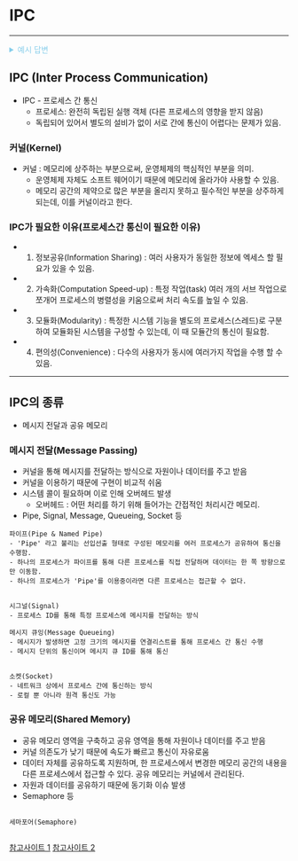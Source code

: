 # IPC

---

<details><summary style="color:skyblue">예시 답변</summary>
<p>

</p>
</details>

## IPC (Inter Process Communication)

- IPC - 프로세스 간 통신
  - 프로세스: 완전히 독립된 실행 객체 (다른 프로세스의 영향을 받지 않음)
  - 독립되어 있어서 별도의 설비가 없이 서로 간에 통신이 어렵다는 문제가 있음.

### 커널(Kernel)

- 커널 : 메모리에 상주하는 부분으로써, 운영체제의 핵심적인 부분을 의미.
  - 운영체제 자체도 소프트 웨어이기 때문에 메모리에 올라가야 사용할 수 있음.
  - 메모리 공간의 제약으로 많은 부분을 올리지 못하고 필수적인 부분을 상주하게 되는데, 이를 커널이라고 한다.

### IPC가 필요한 이유(프로세스간 통신이 필요한 이유)

- 1. 정보공유(Information Sharing) : 여러 사용자가 동일한 정보에 엑세스 할 필요가 있을 수 있음.
- 2. 가속화(Computation Speed-up) : 특정 작업(task) 여러 개의 서브 작업으로 쪼개어 프로세스의 병렬성을 키움으로써 처리 속도를 높일 수 있음.
- 3. 모듈화(Modularity) : 특정한 시스템 기능을 별도의 프로세스(스레드)로 구분하여 모듈화된 시스템을 구성할 수 있는데, 이 때 모듈간의 통신이 필요함.
- 4. 편의성(Convenience) : 다수의 사용자가 동시에 여러가지 작업을 수행 할 수 있음.

---

## IPC의 종류

- 메시지 전달과 공유 메모리

### 메시지 전달(Message Passing)

- 커널을 통해 메시지를 전달하는 방식으로 자원이나 데이터를 주고 받음
- 커널을 이용하기 때문에 구현이 비교적 쉬움
- 시스템 콜이 필요하며 이로 인해 오버헤드 발생
  - 오버헤드 : 어떤 처리를 하기 위해 들어가는 간접적인 처리시간 메모리.
- Pipe, Signal, Message, Queueing, Socket 등

```
파이프(Pipe & Named Pipe)
- 'Pipe' 라고 불리는 선입선출 형태로 구성된 메모리를 여러 프로세스가 공유하여 통신을 수행함.
- 하나의 프로세스가 파이프를 통해 다른 프로세스를 직접 전달하며 데이터는 한 쪽 방향으로만 이동함.
- 하나의 프로세스가 'Pipe'를 이용중이라면 다른 프로세스는 접근할 수 없다.


시그널(Signal)
- 프로세스 ID를 통해 특정 프로세스에 메시지를 전달하는 방식

메시지 큐잉(Message Queueing)
- 메시지가 발생하면 고정 크기의 메시지를 연결리스트를 통해 프로세스 간 통신 수행
- 메시지 단위의 통신이며 메시지 큐 ID를 통해 통신


소켓(Socket)
- 네트워크 상에서 프로세스 간에 통신하는 방식
- 로컬 뿐 아니라 원격 통신도 가능

```

### 공유 메모리(Shared Memory)

- 공유 메모리 영역을 구축하고 공유 영역을 통해 자원이나 데이터를 주고 받음
- 커널 의존도가 낮기 때문에 속도가 빠르고 통신이 자유로움
- 데이터 자체를 공유하도록 지원하며, 한 프로세스에서 변경한 메모리 공간의 내용을 다른 프로세스에서 접근할 수 있다. 공유 메모리는 커널에서 관리된다.
- 자원과 데이터를 공유하기 때문에 동기화 이슈 발생
- Semaphore 등

```

세마포어(Semaphore)


```

[참고사이트 1](https://y-oni.tistory.com/77)
[참고사이트 2](https://velog.io/@yanghl98/OS%EC%9A%B4%EC%98%81%EC%B2%B4%EC%A0%9C-IPC%EB%9E%80)
